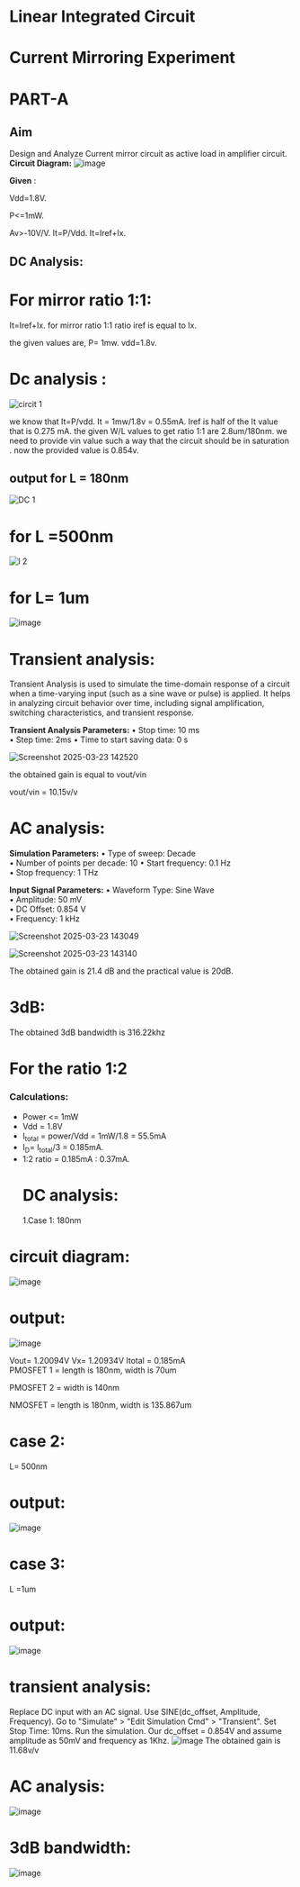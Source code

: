 # Linear Integrated Circuit
# Current Mirroring Experiment
# PART-A
## Aim

Design and Analyze Current mirror circuit as active load in amplifier circuit.
**Circuit Diagram:**
![image](https://github.com/user-attachments/assets/87414ce5-50cc-47d9-babf-2fd26144c1cb)


**Given** :

Vdd=1.8V.

P<=1mW.

Av>-10V/V.
It=P/Vdd.
It=Iref+Ix.
## DC Analysis:
# For mirror ratio 1:1:
 It=Iref+Ix.
 for mirror ratio 1:1 ratio iref is equal to Ix.

 the given values are,
 P= 1mw.
 vdd=1.8v.
 # Dc analysis :
 ![circit 1](https://github.com/user-attachments/assets/00468e5b-aada-45b8-808b-ab1ca0bd7ff9)
 
 we know that It=P/vdd.
 It = 1mw/1.8v = 0.55mA.
 Iref is half of the It value that is 0.275 mA.
 the given W/L values to get ratio 1:1 are 2.8um/180nm.
 we need to provide vin value such a way that the circuit should be in saturation . now the provided value is 0.854v.

 ## output for L = 180nm

![DC 1](https://github.com/user-attachments/assets/2804f44e-fb7c-4d80-823f-231d57bab637)

# for L =500nm




![l 2](https://github.com/user-attachments/assets/999a3f1d-9ae7-40d9-8126-0a7940a32c02)

# for L= 1um
![image](https://github.com/user-attachments/assets/5a89b1e5-8888-429a-9439-d255a512ab92)



# Transient analysis:
Transient Analysis is used to simulate the time-domain response of a circuit when a time-varying input (such as a sine wave or pulse) is applied. It helps in analyzing circuit behavior over time, including signal amplification, switching characteristics, and transient response.

**Transient Analysis Parameters:**
• Stop time: 10 ms  
• Step time: 2ms 
• Time to start saving data: 0 s 


![Screenshot 2025-03-23 142520](https://github.com/user-attachments/assets/f3e6c49b-ad52-4c95-8ddc-dd652b266cef)

the obtained gain is equal to vout/vin

vout/vin = 10.15v/v

# AC analysis:

**Simulation Parameters:**
• Type of sweep: Decade  
• Number of points per decade: 10
• Start frequency: 0.1 Hz  
• Stop frequency: 1 THz  

**Input Signal Parameters:**
• Waveform Type: Sine Wave  
• Amplitude: 50 mV  
• DC Offset: 0.854 V  
• Frequency: 1 kHz 


![Screenshot 2025-03-23 143049](https://github.com/user-attachments/assets/c95c174b-2c9a-4caa-8c29-824175ff301e)


![Screenshot 2025-03-23 143140](https://github.com/user-attachments/assets/9e23f68d-3522-4b53-bf19-64cf16d4c7d3)

The obtained gain is 21.4 dB and the practical value is 20dB.
# 3dB:
The obtained 3dB bandwidth is 316.22khz


# For the ratio 1:2
### Calculations:
* Power <= 1mW
* Vdd = 1.8V
* I<sub>total</sub> = power/Vdd = 1mW/1.8 = 55.5mA
* I<sub>D</sub>= I<sub>total</sub>/3 = 0.185mA.
* 1:2 ratio = 0.185mA : 0.37mA.
  # DC analysis:
  1.Case 1: 180nm
# circuit diagram:
![image](https://github.com/user-attachments/assets/6a2c61fb-ff40-4477-bab7-c28e810dff37)

# output:
![image](https://github.com/user-attachments/assets/19442ae1-dbe3-4fea-b24b-05eb9f14d5c6)


Vout= 1.20094V
Vx= 1.20934V
Itotal = 0.185mA\
PMOSFET 1 = length is 180nm, width is 70um 

PMOSFET 2 = width is 140nm

NMOSFET = length is 180nm, width is 135.867um
# case 2:
L= 500nm
# output:
![image](https://github.com/user-attachments/assets/20ff9a2e-6b42-4161-9223-3bd102b50df7)
# case 3:
L =1um
# output:
![image](https://github.com/user-attachments/assets/30cb1a5a-2f3c-400a-8705-02d46b21f8ea)
# transient analysis:
Replace DC input with an AC signal.
Use SINE(dc_offset, Amplitude, Frequency).
Go to "Simulate" > "Edit Simulation Cmd" > "Transient".
Set Stop Time: 10ms.
Run the simulation.
Our dc_offset = 0.854V and assume amplitude as 50mV and frequency as 1Khz.
![image](https://github.com/user-attachments/assets/4cc70489-f8dd-40d0-9507-82765e440c0d)
The obtained gain is 11.68v/v
# AC analysis:
![image](https://github.com/user-attachments/assets/83039d9f-a4ef-4b74-b2dd-2f3f37d59dea)

# 3dB bandwidth:
![image](https://github.com/user-attachments/assets/2ac97934-2c2f-465a-9ff4-43923eea5f61)


